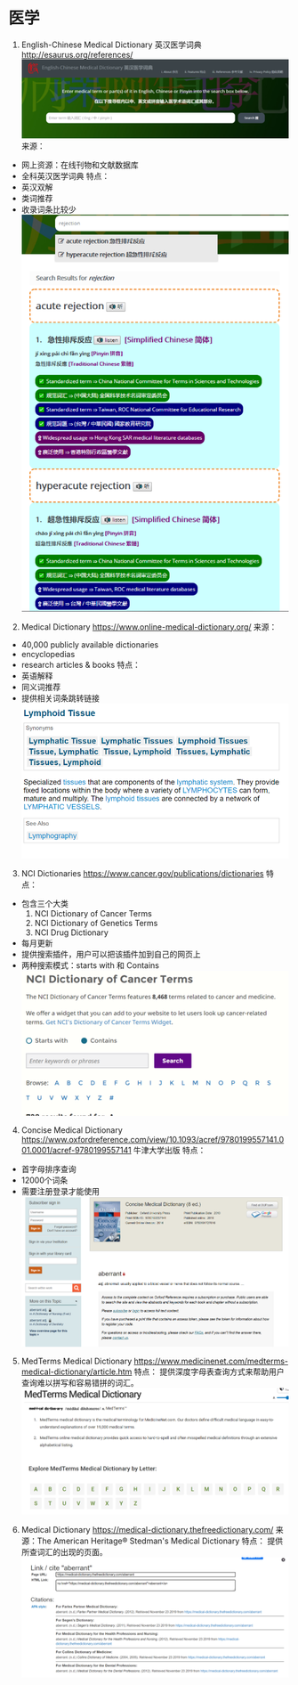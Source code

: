 # 医学
1. English-Chinese Medical Dictionary 英汉医学词典
http://esaurus.org/references/
![1](../image/kx/1.PNG)
来源：
- 网上资源：在线刊物和文献数据库
- 全科英汉医学词典
特点： 
- 英汉双解
- 类词推荐
- 收录词条比较少
![2](../image/kx/2.PNG)

2. Medical Dictionary
https://www.online-medical-dictionary.org/
来源：
- 40,000 publicly available dictionaries
- encyclopedias
 - research articles & books
 特点：
 - 英语解释
 - 同义词推荐
 - 提供相关词条跳转链接
 ![3](../image/kx/3.PNG)

 3. NCI Dictionaries
 https://www.cancer.gov/publications/dictionaries
 特点：
- 包含三个大类
	1. NCI Dictionary of Cancer Terms
	2. NCI Dictionary of Genetics Terms
	3. NCI Drug Dictionary
- 每月更新
- 提供搜索插件，用户可以把该插件加到自己的网页上
- 两种搜索模式：starts with 和 Contains
![5](../image/kx/5.PNG)

4. Concise Medical Dictionary
https://www.oxfordreference.com/view/10.1093/acref/9780199557141.001.0001/acref-9780199557141
牛津大学出版 
特点：
- 首字母排序查询
- 12000个词条
- 需要注册登录才能使用
![6](../image/kx/6.PNG)

5. MedTerms Medical Dictionary
https://www.medicinenet.com/medterms-medical-dictionary/article.htm
特点： 提供深度字母表查询方式来帮助用户查询难以拼写和容易错拼的词汇。
![7](../image/kx/7.PNG)

6. Medical Dictionary
https://medical-dictionary.thefreedictionary.com/
来源：The American Heritage® Stedman's Medical Dictionary
特点：
提供所查词汇的出现的页面。
![8](../image/kx/8.PNG)